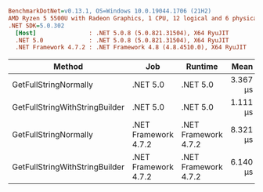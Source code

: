 ``` ini

BenchmarkDotNet=v0.13.1, OS=Windows 10.0.19044.1706 (21H2)
AMD Ryzen 5 5500U with Radeon Graphics, 1 CPU, 12 logical and 6 physical cores
.NET SDK=5.0.302
  [Host]               : .NET 5.0.8 (5.0.821.31504), X64 RyuJIT
  .NET 5.0             : .NET 5.0.8 (5.0.821.31504), X64 RyuJIT
  .NET Framework 4.7.2 : .NET Framework 4.8 (4.8.4510.0), X64 RyuJIT


```
|                         Method |                  Job |              Runtime |     Mean |     Error |    StdDev | Ratio |   Gen 0 | Allocated |
|------------------------------- |--------------------- |--------------------- |---------:|----------:|----------:|------:|--------:|----------:|
|          GetFullStringNormally |             .NET 5.0 |             .NET 5.0 | 3.367 μs | 0.0437 μs | 0.0409 μs |  0.40 | 11.3487 |     23 KB |
| GetFullStringWithStringBuilder |             .NET 5.0 |             .NET 5.0 | 1.111 μs | 0.0079 μs | 0.0074 μs |  0.13 |  0.6733 |      1 KB |
|          GetFullStringNormally | .NET Framework 4.7.2 | .NET Framework 4.7.2 | 8.321 μs | 0.0186 μs | 0.0165 μs |  1.00 | 11.6882 |     24 KB |
| GetFullStringWithStringBuilder | .NET Framework 4.7.2 | .NET Framework 4.7.2 | 6.140 μs | 0.0155 μs | 0.0129 μs |  0.74 |  2.1362 |      4 KB |
